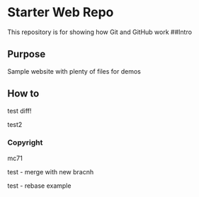 # Starter Web Repo

This repository is for showing how Git and GitHub work
##Intro

## Purpose

Sample website with plenty of files for demos

## How to

test diff!

test2

### Copyright

mc71

test - merge with new bracnh

test - rebase example